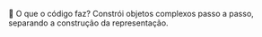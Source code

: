🧠 O que o código faz?
Constrói objetos complexos passo a passo, separando a construção da representação.